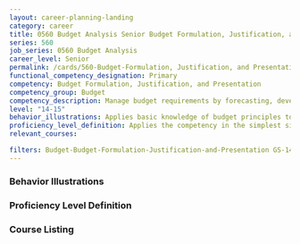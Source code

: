 ```yaml
---
layout: career-planning-landing
category: career
title: 0560 Budget Analysis Senior Budget Formulation, Justification, and Presentation
series: 560
job_series: 0560 Budget Analysis
career_level: Senior
permalink: /cards/560-Budget-Formulation, Justification, and Presentation-Senior
functional_competency_designation: Primary
competency: Budget Formulation, Justification, and Presentation
competency_group: Budget
competency_description: Manage budget requirements by forecasting, developing and justifying budgets in compliance with statutory/regulatory guidance. 
level: "14-15"
behavior_illustrations: Applies basic knowledge of budget principles to complete budgeting transactions
proficiency_level_definition: Applies the competency in the simplest situations ? Requires close and extensive guidance ? Demonstrates awareness of concepts and processes
relevant_courses: 

filters: Budget-Budget-Formulation-Justification-and-Presentation GS-14-15 series-0560
---
```


<div class="desktop:grid-col-4 margin-y-205">
  <div class="border-top-05 bg-white padding-2 shadow-5 height-full members-hover border-1px border-gray-30 radius-lg">
  <h3>Behavior Illustrations</h3>
  <dl class="text-base"></dl>
  </div>
</div>
<div class="desktop:grid-col-4 margin-y-205">
<div class="border-top-05 bg-white padding-2 shadow-5 height-full members-hover border-1px border-gray-30 radius-lg">
  <h3>Proficiency Level Definition</h3>
  <dl class="text-base"></dl>
  </div>
</div>
<div class="desktop:grid-col-4 margin-y-205">
<div class="border-top-05 bg-white padding-2 shadow-5 height-full members-hover border-1px border-gray-30 radius-lg">
  <h3>Course Listing</h3>
  <ul class="text-base">
  
  </ul>
  </div>
</div>